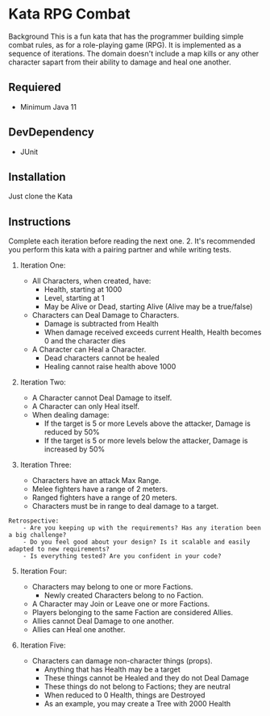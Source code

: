 
# Kata RPG Combat

Background This is a fun kata that has the programmer building simple combat rules, as for a role-playing game (RPG). It is implemented as a sequence of iterations. The domain doesn't include a map kills or any other character sapart from their ability to damage and heal one another.
## Requiered

- Minimum Java 11
## DevDependency
- JUnit
## Installation

Just clone the Kata

    
## Instructions
Complete each iteration before reading the next one. 2. It's recommended you perform this kata with a pairing partner and while writing tests.

1. Iteration One:
    - All Characters, when created, have:
        * Health, starting at 1000 
        * Level, starting at 1 
        * May be Alive or Dead, starting Alive (Alive may be a true/false) 
    - Characters can Deal Damage to Characters.
        * Damage is subtracted from Health 
        * When damage received exceeds current Health, Health becomes 0 and the character dies 
    - A Character can Heal a Character. 
        * Dead characters cannot be healed 
        * Healing cannot raise health above 1000

2. Iteration Two:
    - A Character cannot Deal Damage to itself.
    - A Character can only Heal itself. 
    - When dealing damage:
        * If the target is 5 or more Levels above the attacker, Damage is reduced by 50% 
        * If the target is 5 or more levels below the attacker, Damage is increased by 50%

3. Iteration Three:
    - Characters have an attack Max Range. 
    - Melee fighters have a range of 2 meters. 
    - Ranged fighters have a range of 20 meters. 
    - Characters must be in range to deal damage to a target.

```
Retrospective:
    - Are you keeping up with the requirements? Has any iteration been a big challenge?
    - Do you feel good about your design? Is it scalable and easily adapted to new requirements? 
    - Is everything tested? Are you confident in your code?
```

5. Iteration Four:
    - Characters may belong to one or more Factions.
        * Newly created Characters belong to no Faction. 
    - A Character may Join or Leave one or more Factions.
    - Players belonging to the same Faction are considered Allies.
    - Allies cannot Deal Damage to one another.
    - Allies can Heal one another.

6. Iteration Five:
    - Characters can damage non-character things (props).
        * Anything that has Health may be a target
        * These things cannot be Healed and they do not Deal Damage
        * These things do not belong to Factions; they are neutral
        * When reduced to 0 Health, things are Destroyed
        * As an example, you may create a Tree with 2000 Health


